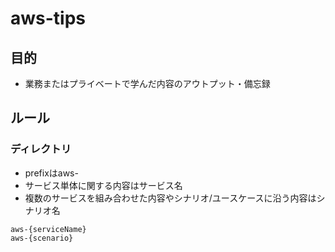 # aws-tips
## 目的
* 業務またはプライベートで学んだ内容のアウトプット・備忘録

## ルール
### ディレクトリ
* prefixはaws-
* サービス単体に関する内容はサービス名
* 複数のサービスを組み合わせた内容やシナリオ/ユースケースに沿う内容はシナリオ名
```
aws-{serviceName}
aws-{scenario}
```

<script src="https://blz-soft.github.io/md_style/release/v1.2/md_style.js" ></script>